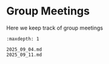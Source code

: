 
# Group Meetings

Here we keep track of group meetings

```{toctree}
:maxdepth: 1

2025_09_04.md
2025_09_11.md
```
